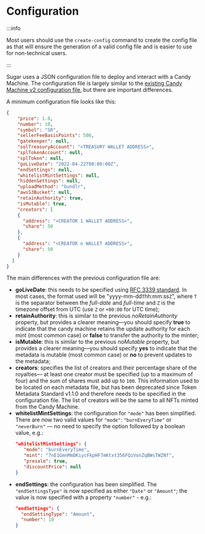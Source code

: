 # Configuration

:::info

Most users should use the `create-config` command to create the config file as that will ensure the generation of a valid config file and is easier to use for non-technical users.

:::

Sugar uses a JSON configuration file to deploy and interact with a Candy Machine. The configuration file is largely similar to the [existing Candy Machine v2 configuration file](/guides/archived/candy-machine-v2/configuration), but there are important differences.

A minimum configuration file looks like this:

```json
{
    "price": 1.0,
    "number": 10,
    "symbol": "SR",
    "sellerFeeBasisPoints": 500,
    "gatekeeper": null,
    "solTreasuryAccount": "<TREASURY WALLET ADDRESS>",
    "splTokenAccount": null,
    "splToken": null,
    "goLiveDate": "2022-04-22T00:00:00Z",
    "endSettings": null,
    "whitelistMintSettings": null,
    "hiddenSettings": null,
    "uploadMethod": "bundlr",
    "awsS3Bucket": null,
    "retainAuthority": true,
    "isMutable": true,
    "creators": [
    {
      "address": "<CREATOR 1 WALLET ADDRESS>",
      "share": 50
    },
    {
      "address": "<CREATOR n WALLET ADDRESS>",
      "share": 50
    }
  ]
}
```

The main differences with the previous configuration file are:
- **goLiveDate**: this needs to be specified using [RFC 3339 standard](https://datatracker.ietf.org/doc/html/rfc3339). In most cases, the format used will be "yyyy-mm-dd`T`hh:mm:ss`Z`", where `T` is the separator between the *full-date* and *full-time* and `Z` is the timezone offset from UTC (use `Z` or `+00:00` for UTC time);
- **retainAuthority**: this is similar to the previous *noRetainAuthority* property, but provides a clearer meaning&mdash;you should specify **true** to indicate that the candy machine retains the update authority for each mint (most common case) or **false** to transfer the authority to the minter;
- **isMutable**: this is similar to the previous *noMutable* property, but provides a clearer meaning&mdash;you should specify **yes** to indicate that the metadata is mutable (most common case) or **no** to prevent updates to the metadata;
- **creators**: specifies the list of creators and their percentage share of the royalties&mdash; at least one creator must be specified (up to a maximum of four) and the sum of shares must add up to `100`. This information used to be located on each metadata file, but has been deprecated since Token Metadata Standard v1.1.0 and therefore needs to be specified in the configuration file. The list of creators will be the same to all NFTs minted from the Candy Machine.
- **whitelistMintSettings**: the configuration for `"mode"` has been simplified. There are now two valid values for `"mode"`: `"burnEveryTime"` or `"neverBurn"` &mdash; no need to specify the option followed by a boolean value, e.g.:
  ```json
  "whitelistMintSettings": {
     "mode": "burnEveryTime",
     "mint": "7nE1GmnMmDKiycFkpHF7mKtxt356FQzVonZqBWsTWZNf",
     "presale": true,
     "discountPrice": null
  }
  ```
- **endSettings**: the configuration has been simplified. The `"endSettingsType"` is now specified as either `"Date"` or `"Amount"`; the value is now specified with a property `"number"` - e.g.:
  ```json
  "endSettings": {
    "endSettingType": "Amount",
    "number": 10
  }
  ```